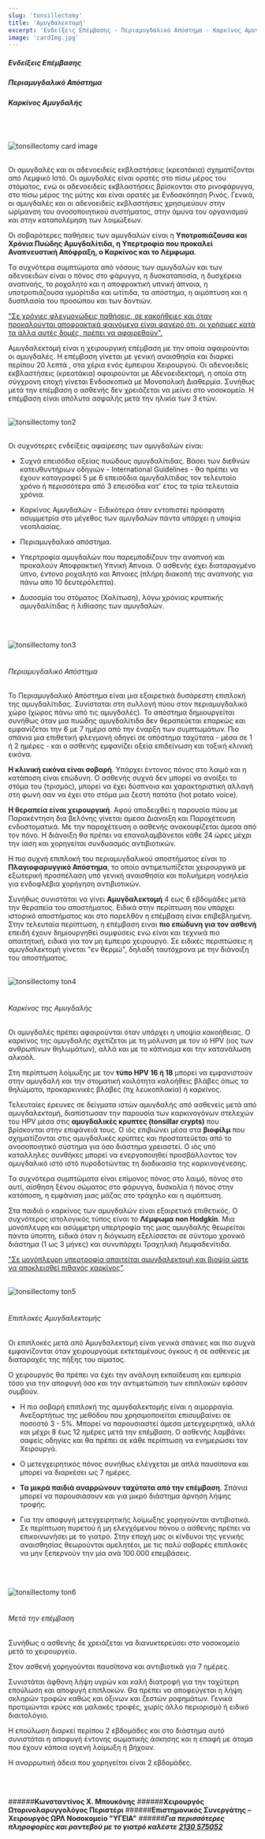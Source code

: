 ```yaml
---
slug: 'tonsillectomy'
title: 'Αμυγδαλεκτομή'
excerpt: 'Ενδείξεις Επέμβασης - Περιαμυγδαλικό Απόστημα - Καρκίνος Αμυγδαλής.'
image: 'cardImg.jpg'
---
```

##### Ενδείξεις Επέμβασης
##### Περιαμυγδαλικό Απόστημα
##### Καρκίνος Αμυγδαλής
<br/>
<br/>

![tonsillectomy card image](cardImg.jpg)
<br/>
<br/>

Οι αμυγδαλές και οι αδενοειδείς εκβλαστήσεις (κρεατάκια) σχηματίζονται από Λεμφικό Ιστό. Οι αμυγδαλές είναι ορατές στο πίσω μέρος του στόματος, ενώ οι αδενοειδείς εκβλαστήσεις βρίσκονται στο ρινοφάρυγγα, στο πίσω μέρος της μύτης και είναι ορατές με Ενδοσκόπηση Ρινός. Γενικά, οι αμυγδαλές και οι αδενοειδείς εκβλαστήσεις χρησιμεύουν στην ωρίμανση του ανοσοποιητικού συστήματος, στην άμυνα του οργανισμού και στην καταπολέμηση των λοιμώξεων.

Οι σοβαρότερες παθήσεις των αμυγδαλών είναι η **Υποτροπιάζουσα και Χρόνια Πυώδης Αμυγδαλίτιδα, η Υπερτροφία που προκαλεί Αναπνευστική Απόφραξη, ο Καρκίνος και το Λέμφωμα**.

Τα συχνότερα συμπτώματα από νόσους των αμυγδαλών και των αδενοειδών είναι ο πόνος στο φάρυγγα, η δυσκαταποσία, η δυσχέρεια αναπνοής, το ροχαλητό και η αποφρακτική υπνική άπνοια, η υποτροπιάζουσα ιγμορίτιδα και ωτίτιδα, τα απόστημα, η αιμόπτυση και η δυσπλασία του προσώπου και των δοντιών.

<u>"Σε χρόνιες φλεγμονώδεις παθήσεις, σε κακοήθειες και όταν προκαλούνται αποφρακτικά φαινόμενα είναι φανερό ότι, οι χρήσιμες κατά τα άλλα αυτές δομές, πρέπει να αφαιρεθούν".</u>

Αμυγδαλεκτομή είναι η χειρουργική επέμβαση με την οποία αφαιρούνται οι αμυγδαλές. Η επέμβαση γίνεται με γενική αναισθησία και διαρκεί περίπου 20 λεπτά , στα χέρια ενός έμπειρου Χειρουργού. Οι αδενοειδείς εκβλαστήσεις (κρεατάκια) αφαιρούνται με Αδενοειδεκτομή, η οποία στη σύγχρονη εποχή γίνεται Ενδοσκοπικά με Μονοπολική Διαθερμία. Συνήθως μετά την επέμβαση ο ασθενής δεν χρειάζεται να μείνει στο νοσοκομείο. Η επέμβαση είναι απόλυτα ασφαλής μετά την ηλικία των 3 ετών.
<br/>
<br/>

![tonsillectomy ton2](ton2.jpg)
<br/>
<br/>


Οι συχνότερες ενδείξεις αφαίρεσης των αμυγδαλών είναι:

* Συχνά επεισόδια οξείας πυώδους αμυγδαλίτιδας. 
Βάσει των διεθνών κατευθυντήριων οδηγιών - International Guidelines - θα πρέπει να έχουν καταγραφεί 5 με 6 επεισόδια αμυγδαλίτιδας τον τελευταίο χρόνο ή περισσότερα από 3 επεισόδια κατ' έτος τα τρία τελευταία χρόνια.

* Καρκίνος Αμυγδαλών - Ειδικότερα όταν εντοπιστεί πρόσφατη ασυμμετρία στο μέγεθος των αμυγδαλών πάντα υπάρχει η υποψία νεοπλασίας.

* Περιαμυγδαλικό απόστημα.

* Υπερτροφία αμυγδαλών που παρεμποδίζουν την αναπνοή και προκαλούν Αποφρακτική Υπνική Άπνοια. Ο ασθενής έχει διαταραγμένο ύπνο, έντονο ροχαλητό και Άπνοιες (πλήρη διακοπή της αναπνοής για πάνω απο 10 δευτερόλεπτα).

* Δυσοσμία του στόματος (Χαλίτωση), λόγω χρόνιας κρυπτικής αμυγδαλίτιδας ή λιθίασης των αμυγδαλών.
<br/>
<br/>

![tonsillectomy ton3](ton3.jpg)
<br/>
<br/>


###### Περιαμυγδαλικό Απόστημα

Το Περιαμυγδαλικό Απόστημα είναι μια εξαιρετικά δυσάρεστη επιπλοκή της αμυγδαλίτιδας. Συνίσταται στη συλλογή πύου στον περιαμυγδαλικό χώρο (χώρος πάνω από τις αμυγδαλές). Το απόστημα δημιουργείται συνήθως όταν μια πυώδης αμυγδαλίτιδα δεν θεραπεύεται επαρκώς και εμφανίζεται την 6 με 7 ημέρα από την έναρξη των συμπτωμάτων. Πιο σπάνια μια επιθετική φλεγμονή οδηγεί σε απόστημα ταχύτατα - μέσα σε 1 ή 2 ημέρες - και ο ασθενής εμφανίζει οξεία επιδείνωση και τοξική κλινική εικόνα. 

**Η κλινική εικόνα είναι σοβαρή**. Υπάρχει έντονος πόνος στο λαιμό και η κατάποση είναι επώδυνη. Ο ασθενής συχνά δεν μπορεί να ανοίξει το στόμα του (τρισμός), μπορεί να έχει δύσπνοια και χαρακτηριστική αλλαγή στη φωνή σαν να έχει στο στόμα μια ζεστή πατάτα (hot potato voice).

**Η θεραπεία είναι χειρουργική**. Αφού αποδειχθεί η παρουσία πύου με Παρακέντηση δια βελόνης γίνεται άμεσα Διάνοιξη και Παροχέτευση ενδοστοματικά. Με την παροχέτευση ο ασθενής ανακουφίζεται άμεσα από τον πόνο. Η διάνοιξη θα πρέπει να επαναλαμβάνεται κάθε 24 ώρες μέχρι την ίαση και χορηγείται συνδυασμός αντιβιοτικών. 

Η πιο συχνή επιπλοκή του περιαμυγδαλικού αποστήματος είναι το **Πλαγιοφαρυγγικό Απόστημα**, το οποίο αντιμετωπίζεται χειρουργικά με εξωτερική προσπέλαση υπό γενική αναισθησία και πολυήμερη νοσηλεία για ενδοφλέβια χορήγηση αντιβιοτικών.

Συνήθως συνιστάται να γίνει **Αμυγδαλεκτομή** 4 εως 6 εβδομάδες μετά την θεραπεία του αποστήματος. Ειδικά στην περίπτωση που υπάρχει ιστορικό αποστήματος και στο παρελθόν η επέμβαση είναι επιβεβλημένη. Στην τελευταία περίπτωση, η επέμβαση ειναι **πιο επώδυνη για τον ασθενή** επειδή έχουν δημιουργηθεί συμφύσεις ενώ είναι και τεχνικά πιο απαιτητική, ειδικά για τον μη έμπειρο χειρουργό. Σε ειδικές περιπτώσεις η αμυγδαλεκτομή γίνεται "εν θερμώ", δηλαδή ταυτόχρονα με την διάνοιξη του αποστήματος.
<br/>
<br/>

![tonsillectomy ton4](ton4.jpg)
<br/>
<br/>

###### Καρκίνος της Αμυγδαλής

Οι αμυγδαλές πρέπει αφαιρούνται όταν υπάρχει η υποψία κακοήθειας. Ο καρκίνος της αμυγδαλής σχετίζεται με τη μόλυνση με τον ιό HPV (ιος των ανθρωπίνων θηλωμάτων), αλλά και με το κάπνισμα και την κατανάλωση αλκοόλ.

Στη περίπτωση λοίμωξης με τον **τύπο HPV 16 ή 18** μπορεί να εμφανιστούν στην αμυγδαλή και την στοματική κοιλότητα καλοήθεις βλάβες όπως τα θηλώματα, προκαρκινικές βλάβες (πχ λευκοπλακία) ή καρκίνος.

Τελευταίες έρευνες σε δείγματα ιστών αμυγδαλής από ασθενείς μετά από αμυγδαλεκτομή, διαπίστωσαν την παρουσία των καρκινογόνων στελεχών του HPV μέσα στις **αμυγδαλικές κρυπτες  (tonsillar crypts)** που βρίσκονται στην επιφάνειά τους. Ο ιός επιβιώνει μέσα στα **βιοφίλμ** που σχηματίζονται στις αμυγδαλικές κρύπτες και προστατεύεται από το ανοσοποιητικό σύστημα για όσο διάστημα χρειαστεί. Ο ιός υπό καταλληλες συνθήκες μπορεί να ενεργοποιηθεί προσβάλλοντας τον αμυγδαλικό ιστό ιστό πυροδοτώντας τη διαδικασία της καρκινογένεσης.

Τα συχνότερα συμπτώματα είναι επίμονος πόνος στο λαιμό, πόνος στο αυτί, αίσθηση ξένου σώματος στο φάρυγγα, δυσκολία ή πόνος στην κατάποση, η εμφάνιση μιας μάζας στο τράχηλο και η αιμόπτυση.  

Στα παιδιά ο καρκίνος των αμυγδαλών είναι εξαιρετικά επιθετικός. Ο συχνότερος ιστολογικός τύπος είναι το **Λέμφωμα non Hodgkin**. Μια μονόπλευρη και ασύμμετρη υπερτροφία της μιας αμυγδαλής θεωρείται πάντα ύποπτη, ειδικά όταν η διόγκωση εξελίσσεται σε σύντομο χρονικό διάστημα (1 ως 3 μήνες) και συνυπάρχει Τραχηλική Λεμφαδενίτιδα. 

<u>"Σε μονόπλευρη υπερτροφία απαιτείται αμυγδαλεκτομή και βιοψία ώστε να αποκλεισθεί πιθανός καρκίνος"</u>. 
<br/>
<br/>

![tonsillectomy ton5](ton5.jpg)
<br/>
<br/>

###### Επιπλοκές Αμυγδαλεκτομής

Οι επιπλοκές μετά από Αμυγδαλεκτομή είναι γενικά σπάνιες και πιο συχνά εμφανίζονται όταν χειρουργούμε εκτεταμένους όγκους ή σε ασθενείς με διαταραχές της πήξης του αίματος.

Ο χειρουργός θα πρέπει να έχει την ανάλογη εκπαίδευση και εμπειρία τόσο για την αποφυγή όσο και την αντιμετώπιση των επιπλοκών εφόσον συμβούν.

* Η πιο σοβαρή επιπλοκή της αμυγδαλεκτομής είναι η αιμορραγία. Ανεξαρτήτως της μεθόδου που χρησιμοποιείται επισυμβαίνει σε ποσοστό 3 - 5%. Μπορεί να παρουσιαστεί άμεσα μετεγχειρητικά, αλλά και μέχρι 8 έως 12 ημέρες μετά την επέμβαση. Ο ασθενής λαμβάνει σαφείς οδηγίες και θα πρέπει σε κάθε περίπτωση να ενημερώσει τον Χειρουργό. 

* Ο μετεγχειρητικός πόνος συνήθως ελέγχεται με απλά παυσίπονα και μπορεί να διαρκέσει ως 7 ημέρες.

* **Τα μικρά παιδιά αναρρώνουν ταχύτατα από την επέμβαση**. Σπάνια μπορεί να παρουσιάσουν και για μικρό διάστημα άρνηση λήψης τροφής.

* Για την αποφυγή μετεγχειρητικής λοίμωξης χορηγούνται αντιβιοτικά. Σε περίπτωση πυρετού ή μη ελεγχόμενου πόνου ο ασθενής πρέπει να επικοινωνήσει με το γιατρό.
Στην εποχή μας οι κίνδυνοι της γενικής αναισθησίας θεωρούνται αμελητέοι, με τις πολύ σοβαρές επιπλοκές να μην ξεπερνούν την μία ανά 100.000 επεμβάσεις.
<br/>
<br/>

![tonsillectomy ton6](ton6.jpg)
<br/>
<br/>


###### Μετά την επέμβαση

Συνήθως ο ασθενής δε χρειάζεται να διανυκτερεύσει στο νοσοκομείο μετά το χειρουργείο. 

Στον ασθενή χορηγούνται παυσίπονα και αντιβιοτικά για 7 ημέρες. 

Συνιστάται άφθονη λήψη υγρών και καλή διατροφή για την ταχύτερη επούλωση και αποφυγή επιπλοκών. Θα πρέπει να αποφεύγεται η λήψη σκληρών τροφών καθώς και όξινων και ζεστών ροφημάτων. Γενικά προτιμώνται κρύες και μαλακές τροφές, χωρίς άλλο περιορισμό ή ειδικό διαιτολόγιο. 

Η επούλωση διαρκεί περίπου 2 εβδομάδες και στο διάστημα αυτό συνιστάται η αποφυγή έντονης σωματικής άσκησης και η επαφή με άτομα που έχουν κάποια ιογενή λοίμωξη ή βήχουν. 

Η αναρρωτική άδεια που χορηγείται είναι 2 εβδομάδες.

<br/>
<br/>

######**Κωνσταντίνος Χ. Μπουκόνης**
######**Χειρουργός Ωτορινολαρυγγολόγος Περιστέρι**
######**Επιστημονικός Συνεργάτης – Χειρουργός ΩΡΛ  Νοσοκομείο "ΥΓΕΙΑ"**
######***Για περισσότερες πληροφορίες και ραντεβού με το γιατρό καλέστε [2130 575052](tel:2130575052 "2130 575052")***